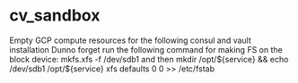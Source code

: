 # cv_sandbox
Empty GCP compute resources for the following consul and vault installation
Dunno forget run the following command for making FS on the block device: mkfs.xfs -f /dev/sdb1 and then mkdir /opt/${service} && echo /dev/sdb1 /opt/${service} xfs defaults 0 0 >> /etc/fstab
